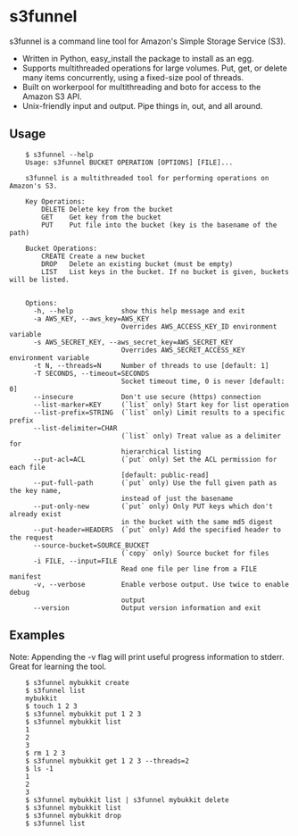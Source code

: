 # s3funnel

s3funnel is a command line tool for Amazon's Simple Storage Service (S3).

- Written in Python, easy_install the package to install as an egg.
- Supports multithreaded operations for large volumes. Put, get, or delete many items concurrently, using a fixed-size pool of threads.
- Built on workerpool for multithreading and boto for access to the Amazon S3 API.
- Unix-friendly input and output. Pipe things in, out, and all around.

## Usage
        $ s3funnel --help
        Usage: s3funnel BUCKET OPERATION [OPTIONS] [FILE]...

        s3funnel is a multithreaded tool for performing operations on Amazon's S3.

        Key Operations:
            DELETE Delete key from the bucket
            GET    Get key from the bucket
            PUT    Put file into the bucket (key is the basename of the path)

        Bucket Operations:
            CREATE Create a new bucket
            DROP   Delete an existing bucket (must be empty)
            LIST   List keys in the bucket. If no bucket is given, buckets will be listed.


        Options:
          -h, --help            show this help message and exit
          -a AWS_KEY, --aws_key=AWS_KEY
                                Overrides AWS_ACCESS_KEY_ID environment variable
          -s AWS_SECRET_KEY, --aws_secret_key=AWS_SECRET_KEY
                                Overrides AWS_SECRET_ACCESS_KEY environment variable
          -t N, --threads=N     Number of threads to use [default: 1]
          -T SECONDS, --timeout=SECONDS
                                Socket timeout time, 0 is never [default: 0]
          --insecure            Don't use secure (https) connection
          --list-marker=KEY     (`list` only) Start key for list operation
          --list-prefix=STRING  (`list` only) Limit results to a specific prefix
          --list-delimiter=CHAR
                                (`list` only) Treat value as a delimiter for
                                hierarchical listing
          --put-acl=ACL         (`put` only) Set the ACL permission for each file
                                [default: public-read]
          --put-full-path       (`put` only) Use the full given path as the key name,
                                instead of just the basename
          --put-only-new        (`put` only) Only PUT keys which don't already exist
                                in the bucket with the same md5 digest
          --put-header=HEADERS  (`put` only) Add the specified header to the request
          --source-bucket=SOURCE_BUCKET
                                (`copy` only) Source bucket for files
          -i FILE, --input=FILE
                                Read one file per line from a FILE manifest
          -v, --verbose         Enable verbose output. Use twice to enable debug
                                output
          --version             Output version information and exit

## Examples
Note: Appending the -v flag will print useful progress information to stderr. Great for learning the tool.

        $ s3funnel mybukkit create
        $ s3funnel list
        mybukkit
        $ touch 1 2 3
        $ s3funnel mybukkit put 1 2 3
        $ s3funnel mybukkit list
        1
        2
        3
        $ rm 1 2 3
        $ s3funnel mybukkit get 1 2 3 --threads=2
        $ ls -1
        1
        2
        3
        $ s3funnel mybukkit list | s3funnel mybukkit delete
        $ s3funnel mybukkit list
        $ s3funnel mybukkit drop
        $ s3funnel list